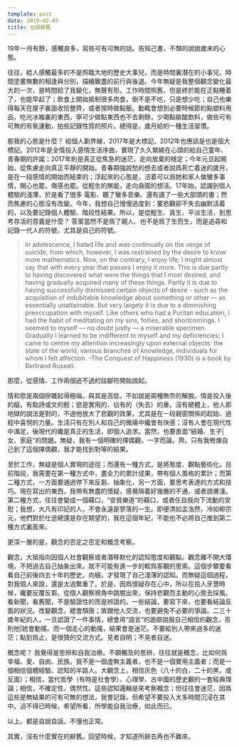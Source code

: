 ```yaml
---
template: post
date: 2019-02-03
title: 也說辭舊
---
```


19年一月有餘，感觸良多，寫些可有可無的話。告知己書，不頹的說說歲末的心態。  

往往，給人感觸最多的不是照臨大地的歷史大事兒，而是時間裏潛在的小事兒。時間塗畫無數的相逢與分別，描繪難盡的前行與後退。今年無疑是我整個觀念變化最大的一次，是時間給了我變化，無聲有形。工作時間照舊，但是終於能在正點睡着了，也能早起了；飲食上開始抵制很多肉食，倒不是不吃，只是想少吃；自己也樂得每天在屋子裏面收拾整齊，或者按時做點飯。動輒會想到必要時候節約點塑料用品，吃光冰箱裏的東西，寧可少做點東西也不去剩餘，少喝點碳酸飲料，做些可有可無的有氧運動，拍些記錄性質的照片。總得是，歲月給的一種生活習慣。

那我的心態是什麼？   給個人劃界線，2017年是大標記，2012年也應該是也是個大標記。2012年是全情投入感情生活序曲，實現了久久縈繞在心頭的給自己童年、青春期的許諾；2017年則是真正從焦急的迷茫，走向放棄的穩定；今年元旦起開始，從焦慮走向真正平靜的開始。青春期強說愁的想去或者說爲死亡着迷的歲月，是在一段感情的開始而結束的；浮起來的心態是，活着可以爲她和家人做蠻多事情，開心也罷，傷感也罷。從輕生的無能，走向貪圖的想活。17年始，認識到個人體驗的淺薄，於是看了很多   電影、聽了蠻多音樂、還有讀了一些大部頭的書；然而焦慮的心態沒有改變。今年，我想自己慢慢過度到：要悲觀卻不失去幽默活着的，以及要記錄個人體驗、階段性結果。所以，是從輕生、貪生、平淡生活，到思考存活的意義是什麼？  答案當然不是爲了親人、也不是爲了生而生，而是追尋和記錄一代人的符號，尤其是自己的符號。

> In adolescence, I hated life and was continually on the verge of suicide, from which, however, I was restrained by the desire to know more mathematics. Now, on the contrary, I enjoy life; I might almost say that with every year that passes I enjoy it more. This is due partly to having discovered what were the things that I most desired, and having gradually acquired many of these things. Partly it is due to having successfully dismissed certain objects of desire - such as the acquisition of indubitable knowledge about something or other — as essentially unattainable. But very largely it is due to a diminishing preoccupation with myself. Like others who had a Puritan education, I had the habit of meditating on my sins, follies, and shortcomings. I seemed to myself — no doubt justly — a miserable specimen. Gradually I learned to be indifferent to myself and my deficiencies; I came to centre my attention increasingly upon external objects: the state of the world, various branches of knowledge, individuals for whom I felt affection. -The Conquest of Happiness (1930) is a book by Bertrand Russell.

那麼，從感情、工作兩個逃不過的註腳符開始說起。

情和慾是兩個摻雜起得極端。與其是高低，不如說是兩種無奈的解脫。情是投入後的癡，有點詩或文的輕；慾是實用的、佔有的（失去）的重。沒有總體上，他人即地獄的說法是對的，不過他放大了悲觀的效果，尤其是在一段親密關係的起始、過程中喜悅的力量。生活只有在別人和自己的微痛中纔會有快感；沒有人會在現代性中滿足，後現代的纔是真正的生活，即個人追求。當然，也要直面“結婚、生子|女、家庭”的問題。無疑，我有一個明確的擇偶觀，一字而論，齊。只有我修煉自己到了這個擇偶觀，我才能找到對等的結果。

至於工作，無疑是個人實現的途徑；而還有一種方式，是將態度、觀點藝術化。目前階段，我需要在第一種方式中，盡全力的累計成果，帶有個人風格的累計；而第二種方式，一方面要通過停下來反芻、抽象化，另一方面，要思考表達的方式和技巧。現在寫出的東西，我帶有無盡的懷疑，感覺隔着好幾層的不通，或者說膚淺。第二種方式，往往會變成一個藉口，“安貧樂道”的藉口，或者任自我向下流動的安慰；我想，大凡有印記的人，不會永遠是寥落的一生。即便清如孟浩然，冷如柳宗元，他們對於仕途總還是存在期望的，我在這個年紀，不能也不必將自己推到第二種方式裏面來。

更深一層的是，觀念的否定之否定和概念考察。

觀念，大抵指向因個人社會觀察或者潛移默化的認知態度和觀點。觀念離不開大環境，不把過去自己抽象出來，就不可能有進一步的較爲客觀的思索。這個步驟要看看自己前後四五十年的歷史。向細，才發現了自己淺薄的認知。而無疑這個過程，對我個人來說，還是太過繁重了。於是，因爲懷疑存在心中，所以在拾人牙慧時候，纔要反覆反芻。從個人觀察視角中跳脫出來，保持悲觀而主動的心態去採風。看新聞，看舊聞，不是驗證性的而是辨證的。一些結論，要寫下來，也要看結論反面的狀況。改變觀念，總會頹唐；故跟他人交流，也要避免不必要的爭論。二三十歲年紀的人，一旦認證了一件事情，總會用“語言”的詭辯說服自己相信的觀念，否則他|她會動搖。而一個走心的動搖，結果會是迷茫。不要給別人帶來過多的迷茫；點到爲止，是很贊的交流方式。見者自明；不見者自迷。

概念呢？   我覺得是思辨和自我治療。不願觸及的思辨，往往就是概念，比如何爲幸福、愛、自由、民族。我不是一個虛無主義者，也不是一個實用主義者；而是一個相信個體經驗、認知的半路人。大觀念上，相信灰色（八十的白，二十的黑，或反面）；相信，當代哲學（有時是社會學）、心理學、古中國的歷史觀的一套經典理論；相信，不確定性、偶然性。這些認知邏輯是來考察概念；但往往會迷茫，因爲這些是無結果的可有可無的想法，我會記錄，但希望不要投入太多時間沉浸在其中。迫不得已時候，希望所看，所學能自我治療，如此而已。

以上。都是自說自話，不懂也正常。

其實，沒有什麼實在的辭舊。回望時候，才知道所辭去再也不難來。
